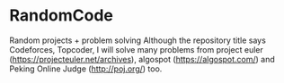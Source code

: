 # RandomCode
Random projects + problem solving 
Although the repository title says Codeforces, Topcoder, I will solve many problems from project euler (https://projecteuler.net/archives), algospot (https://algospot.com/) and Peking Online Judge (http://poj.org/) too. 


